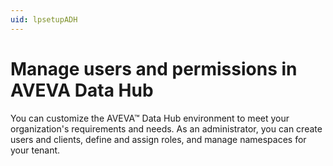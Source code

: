 ```yaml
---
uid: lpsetupADH
---
```


# Manage users and permissions in AVEVA Data Hub

You can customize the AVEVA&trade; Data Hub environment to meet your organization's requirements and needs. As an administrator, you can create users and clients, define and assign roles, and manage namespaces for your tenant.
